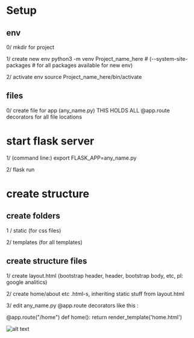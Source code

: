 # Setup
## env

0/ mkdir for project

1/ create  new env
python3 -m venv Project_name_here   # (--system-site-packages # for all packages available for new env)


2/ activate env
source Project_name_here/bin/activate

## files

0/ create file for app (any_name.py) THIS HOLDS ALL @app.route decorators for all file locations

# start flask server

1/ (command line:) export FLASK_APP=any_name.py

2/ flask run

# create structure
## create folders

1 / static (for css files)

2/ templates (for all templates)

## create structure files
1/ create layout.html  (bootstrap header, header, bootstrap body, etc, pl: google analitics)

2/ create home/about etc .html-s, inheriting static stuff from layout.html

3/ edit any_name.py @app.route decorators like this : 

@app.route("/home")
def home():
    return render_template('home.html')
    
![alt text](http://https://external-content.duckduckgo.com/iu/?u=https%3A%2F%2Fupload.wikimedia.org%2Fwikipedia%2Fcommons%2Fthumb%2F9%2F97%2FClassic_smiley.svg%2F770px-Classic_smiley.svg.png&f=1&nofb=1)


